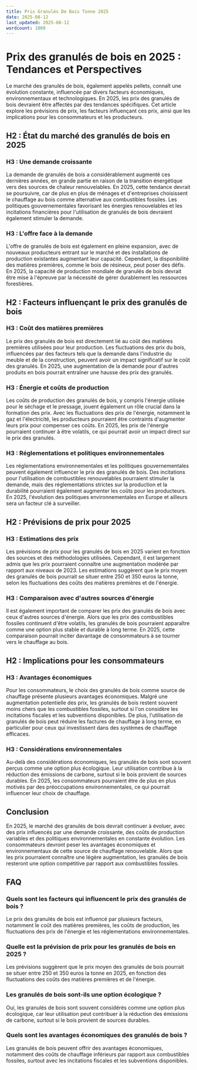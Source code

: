 ```yaml
---
title: Prix Granulés De Bois Tonne 2025
date: 2025-08-12
last_updated: 2025-08-12
wordcount: 1009
---
```


# Prix des granulés de bois en 2025 : Tendances et Perspectives

Le marché des granulés de bois, également appelés pellets, connaît une évolution constante, influencée par divers facteurs économiques, environnementaux et technologiques. En 2025, les prix des granulés de bois devraient être affectés par des tendances spécifiques. Cet article explore les prévisions de prix, les facteurs influençant ces prix, ainsi que les implications pour les consommateurs et les producteurs.

## H2 : État du marché des granulés de bois en 2025

### H3 : Une demande croissante

La demande de granulés de bois a considérablement augmenté ces dernières années, en grande partie en raison de la transition énergétique vers des sources de chaleur renouvelables. En 2025, cette tendance devrait se poursuivre, car de plus en plus de ménages et d'entreprises choisissent le chauffage au bois comme alternative aux combustibles fossiles. Les politiques gouvernementales favorisant les énergies renouvelables et les incitations financières pour l'utilisation de granulés de bois devraient également stimuler la demande.

### H3 : L'offre face à la demande

L'offre de granulés de bois est également en pleine expansion, avec de nouveaux producteurs entrant sur le marché et des installations de production existantes augmentant leur capacité. Cependant, la disponibilité des matières premières, comme le bois de résineux, peut poser des défis. En 2025, la capacité de production mondiale de granulés de bois devrait être mise à l'épreuve par la nécessité de gérer durablement les ressources forestières.

## H2 : Facteurs influençant le prix des granulés de bois

### H3 : Coût des matières premières

Le prix des granulés de bois est directement lié au coût des matières premières utilisées pour leur production. Les fluctuations des prix du bois, influencées par des facteurs tels que la demande dans l'industrie du meuble et de la construction, peuvent avoir un impact significatif sur le coût des granulés. En 2025, une augmentation de la demande pour d'autres produits en bois pourrait entraîner une hausse des prix des granulés.

### H3 : Énergie et coûts de production

Les coûts de production des granulés de bois, y compris l'énergie utilisée pour le séchage et le pressage, jouent également un rôle crucial dans la formation des prix. Avec les fluctuations des prix de l'énergie, notamment le gaz et l'électricité, les producteurs pourraient être contraints d'augmenter leurs prix pour compenser ces coûts. En 2025, les prix de l'énergie pourraient continuer à être volatils, ce qui pourrait avoir un impact direct sur le prix des granulés.

### H3 : Réglementations et politiques environnementales

Les réglementations environnementales et les politiques gouvernementales peuvent également influencer le prix des granulés de bois. Des incitations pour l'utilisation de combustibles renouvelables pourraient stimuler la demande, mais des réglementations strictes sur la production et la durabilité pourraient également augmenter les coûts pour les producteurs. En 2025, l'évolution des politiques environnementales en Europe et ailleurs sera un facteur clé à surveiller.

## H2 : Prévisions de prix pour 2025

### H3 : Estimations des prix

Les prévisions de prix pour les granulés de bois en 2025 varient en fonction des sources et des méthodologies utilisées. Cependant, il est largement admis que les prix pourraient connaître une augmentation modérée par rapport aux niveaux de 2023. Les estimations suggèrent que le prix moyen des granulés de bois pourrait se situer entre 250 et 350 euros la tonne, selon les fluctuations des coûts des matières premières et de l'énergie.

### H3 : Comparaison avec d'autres sources d'énergie

Il est également important de comparer les prix des granulés de bois avec ceux d'autres sources d'énergie. Alors que les prix des combustibles fossiles continuent d'être volatils, les granulés de bois pourraient apparaître comme une option plus stable et durable à long terme. En 2025, cette comparaison pourrait inciter davantage de consommateurs à se tourner vers le chauffage au bois.

## H2 : Implications pour les consommateurs

### H3 : Avantages économiques

Pour les consommateurs, le choix des granulés de bois comme source de chauffage présente plusieurs avantages économiques. Malgré une augmentation potentielle des prix, les granulés de bois restent souvent moins chers que les combustibles fossiles, surtout si l'on considère les incitations fiscales et les subventions disponibles. De plus, l'utilisation de granulés de bois peut réduire les factures de chauffage à long terme, en particulier pour ceux qui investissent dans des systèmes de chauffage efficaces.

### H3 : Considérations environnementales

Au-delà des considérations économiques, les granulés de bois sont souvent perçus comme une option plus écologique. Leur utilisation contribue à la réduction des émissions de carbone, surtout si le bois provient de sources durables. En 2025, les consommateurs pourraient être de plus en plus motivés par des préoccupations environnementales, ce qui pourrait influencer leur choix de chauffage.

## Conclusion

En 2025, le marché des granulés de bois devrait continuer à évoluer, avec des prix influencés par une demande croissante, des coûts de production variables et des politiques environnementales en constante évolution. Les consommateurs devront peser les avantages économiques et environnementaux de cette source de chauffage renouvelable. Alors que les prix pourraient connaître une légère augmentation, les granulés de bois resteront une option compétitive par rapport aux combustibles fossiles.

## FAQ

### Quels sont les facteurs qui influencent le prix des granulés de bois ?

Le prix des granulés de bois est influencé par plusieurs facteurs, notamment le coût des matières premières, les coûts de production, les fluctuations des prix de l'énergie et les réglementations environnementales.

### Quelle est la prévision de prix pour les granulés de bois en 2025 ?

Les prévisions suggèrent que le prix moyen des granulés de bois pourrait se situer entre 250 et 350 euros la tonne en 2025, en fonction des fluctuations des coûts des matières premières et de l'énergie.

### Les granulés de bois sont-ils une option écologique ?

Oui, les granulés de bois sont souvent considérés comme une option plus écologique, car leur utilisation peut contribuer à la réduction des émissions de carbone, surtout si le bois provient de sources durables.

### Quels sont les avantages économiques des granulés de bois ?

Les granulés de bois peuvent offrir des avantages économiques, notamment des coûts de chauffage inférieurs par rapport aux combustibles fossiles, surtout avec les incitations fiscales et les subventions disponibles.